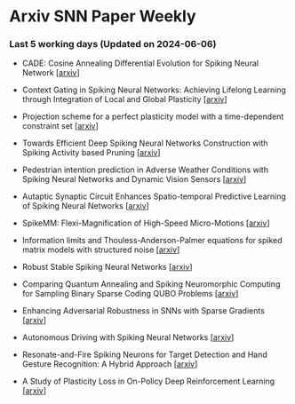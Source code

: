 # Arxiv SNN Paper Weekly


 ### **Last 5 working days (Updated on 2024-06-06)** 


- CADE: Cosine Annealing Differential Evolution for Spiking Neural Network [[arxiv](https://arxiv.org/abs/2406.02349)]

- Context Gating in Spiking Neural Networks: Achieving Lifelong Learning through Integration of Local and Global Plasticity [[arxiv](https://arxiv.org/abs/2406.01883)]

- Projection scheme for a perfect plasticity model with a time-dependent constraint set [[arxiv](https://arxiv.org/abs/2406.02218)]

- Towards Efficient Deep Spiking Neural Networks Construction with Spiking Activity based Pruning [[arxiv](https://arxiv.org/abs/2406.01072)]

- Pedestrian intention prediction in Adverse Weather Conditions with Spiking Neural Networks and Dynamic Vision Sensors [[arxiv](https://arxiv.org/abs/2406.00473)]

- Autaptic Synaptic Circuit Enhances Spatio-temporal Predictive Learning of Spiking Neural Networks [[arxiv](https://arxiv.org/abs/2406.00405)]

- SpikeMM: Flexi-Magnification of High-Speed Micro-Motions [[arxiv](https://arxiv.org/abs/2406.00383)]

- Information limits and Thouless-Anderson-Palmer equations for spiked matrix models with structured noise [[arxiv](https://arxiv.org/abs/2405.20993)]

- Robust Stable Spiking Neural Networks [[arxiv](https://arxiv.org/abs/2405.20694)]

- Comparing Quantum Annealing and Spiking Neuromorphic Computing for Sampling Binary Sparse Coding QUBO Problems [[arxiv](https://arxiv.org/abs/2405.20525)]

- Enhancing Adversarial Robustness in SNNs with Sparse Gradients [[arxiv](https://arxiv.org/abs/2405.20355)]

- Autonomous Driving with Spiking Neural Networks [[arxiv](https://arxiv.org/abs/2405.19687)]

- Resonate-and-Fire Spiking Neurons for Target Detection and Hand Gesture Recognition: A Hybrid Approach [[arxiv](https://arxiv.org/abs/2405.19351)]

- A Study of Plasticity Loss in On-Policy Deep Reinforcement Learning [[arxiv](https://arxiv.org/abs/2405.19153)]

